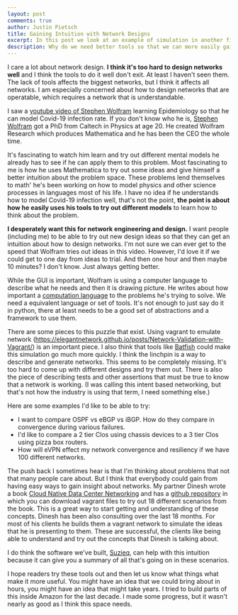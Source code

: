 ```yaml
---
layout: post
comments: true
author: Justin Pietsch
title: Gaining Intuition with Network Designs
excerpt: In this post we look at an example of simulation in another field and think about how we can apply that to networking.
description: Why do we need better tools so that we can more easily gain intuition in networking?
---
```

I care a lot about network design. **I think it's too hard to design networks well**
and I think the tools to do it well don't exit. At least I haven't seen them. 
The lack of tools affects the 
biggest networks, but I think it affects all networks. I am especially 
concerned about how to design networks that are operatable, which requires 
a network that is understandable.

I saw a [youtube video of Stephen Wolfram](https://www.youtube.com/watch?v=kC6LHAv_lx0) 
learning Epidemiology so that he can 
model Covid-19 infection rate. If you don't know who he is,
[Stephen Wolfram](https://en.wikipedia.org/wiki/Stephen_Wolfram)
got a PhD from Caltech in Physics at age 20. He created Wolfram Research which produces 
Mathematica and he has been the CEO the whole time. 

It's fascinating to watch him learn and try out different mental models he already
has to see if he can apply them to this problem. Most fascinating to me is how he 
uses Mathematica to try out some ideas and give himself a  better intuition 
about the problem space. These problems lend themselves to 
math' he's been working on how to model physics and other science processes in 
languages most of his life. I have no idea if he understands how to model Covid-19 
infection well, that's not the point, **the point is about how he easily uses his tools to
try out different models** to learn how to think about the problem.

**I desperately want this for network engineering and design.** I want people 
(including me) to be able to try out new design ideas so that they can get an 
intuition about how to design networks. I'm not sure we can ever get to the 
speed that Wolfram tries out ideas in this video.
 However, I'd love it if we could get to one day from ideas to trial. 
And then one hour and then maybe 10 minutes? I don't know. Just always getting better.

While the GUI is important, Wolfram is using a computer language to describe 
what he needs and then it is drawing picture. He writes about how important a 
[computation language](https://writings.stephenwolfram.com/2019/05/what-weve-built-is-a-computational-language-and-thats-very-important/)
to the problems he's trying to solve. We need a equivalent language or set of tools. 
It's not enough to just say do it in python, there at least needs to be a good set 
of abstractions and a framework to use them. 


There are some pieces to this puzzle that exist. Using vagrant to emulate 
network (https://elegantnetwork.github.io/posts/Network-Validation-with-Vagrant/)
is an important piece. I also think that tools like [Batfish](https://www.batfish.org/) 
could make this simulation go much more quickly. I think the linchpin 
is a way to describe and generate networks. This seems to be completely missing. 
It's too hard to come up with different designs and try them out. There is also 
the piece of describing tests and other assertions that must be true to know
that a network is working. (I was calling this intent based networking,
but that's not how the industry is using that term, I need something else.)

Here are some examples I'd like to be able to try: 
* I want to compare OSPF vs eBGP vs iBGP. How do they compare in convergence during various failures.  
* I'd like to compare a 2 tier Clos using chassis devices to a 3 tier Clos using pizza box routers. 
* How will eVPN effect my network convergence 
and resiliency if we have 100 different networks.


The push back I sometimes hear is that I'm thinking about problems that not that 
many people care about. But I think that everybody could gain from having 
easy ways to gain insight about networks. My partner Dinesh wrote a book 
[Cloud Native Data Center Networking](https://www.amazon.com/Cloud-Native-Data-Center-Networking/dp/1492045608) 
and has a [github repository](https://github.com/ddutt/cloud-native-data-center-networking) 
in which you can download vagrant 
files to try out 18 different scenarios from the book. This is a great way 
to start getting and understanding of these concepts. Dinesh has been also 
consulting over the last 18 months. For most of his 
clients he builds them a vagrant network to simulate the ideas that he is 
presenting to them. These are successful, the clients like being able to understand
and try out the concepts that Dinesh is talking about.

I do think the software we've built, [Suzieq](https://github.com/netenglabs/suzieq), 
can help with this intuition because it can give you a summary of all that's 
going on in these scenarios.  


I hope readers try these tools out and then let us know what things what make 
it more useful. You might have an idea that we could bring about in hours, 
you might have an idea that might take years. I tried to build parts of this
inside Amazon for the last decade. I made some progress, but it wasn't nearly 
as good as I think this space needs.
